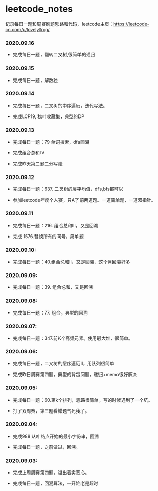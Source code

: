 # leetcode_notes

记录每日一题和周赛刷题思路和代码，leetcode主页：https://leetcode-cn.com/u/lovelyfrog/

### 2020.09.16

* 完成每日一题，翻转二叉树,很简单的递归

### 2020.09.15

* 完成每日一题，解数独

### 2020.09.14

* 完成每日一题，二叉树的中序遍历，迭代写法。

* 完成LCP19, 秋叶收藏集，典型的DP

### 2020.09.13

* 完成每日一题：79 单词搜索，dfs回溯

* 完成组合总和IV

* 完成昨天第二题二分写法


### 2020.09.12

* 完成每日一题：637. 二叉树的层平均值，dfs,bfs都可以

* 参加leetcode年度个人赛，只A了前两道题。一道简单题，一道双指针。

### 2020.09.11

* 完成每日一题：216. 组合总和III，又是回溯

* 完成 1576.替换所有的问号，简单题


### 2020.09.10:

* 完成每日一题：40.组合总和II，又是回溯，这个月回溯好多

### 2020.09.09:

* 完成每日一题：39. 组合总和，又是回溯

### 2020.09.08:

* 完成每日一题：77. 组合，典型的回溯

### 2020.09.07:

* 完成每日一题：347.前K个高频元素。使用最大堆，很简单。

### 2020.09.06:

* 完成每日一题，二叉树的层序遍历II，用队列很简单

* 完成昨日周赛第四题，典型的背包问题，递归+memo很好解决

### 2020.09.05:

* 完成每日一题：60.第k个排列，思路很简单，写的时候遇到了一个坑。

* 打了双周赛，第三题看错题气死我了。

### 2020.09.04:

* 完成988 从叶结点开始的最小字符串，回溯

* 完成每日一题，之前做过，回溯。

### 2020.09.03: 

* 完成上周周赛第四题，溢出着实恶心。

* 完成每日一题，回溯算法，一开始老是超时





